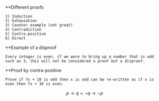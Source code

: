 **Different proofs

	1) Induction
	2) Exhausation
	3) Counter example (not great)
	4) Contradiction
	5) Contra-positive
	6) Direct

**Example of a disproof

	Every integer is even, if we were to bring up a number that is odd such as 3, this will not be considered a proof but a disproof.

**Proof by contra-positive

	Prove if 7x + 10 is odd then x is odd can be re-written as if x is even then 7x + 10 is even.

$$p \rightarrow q = ¬q \rightarrow ¬p$$
